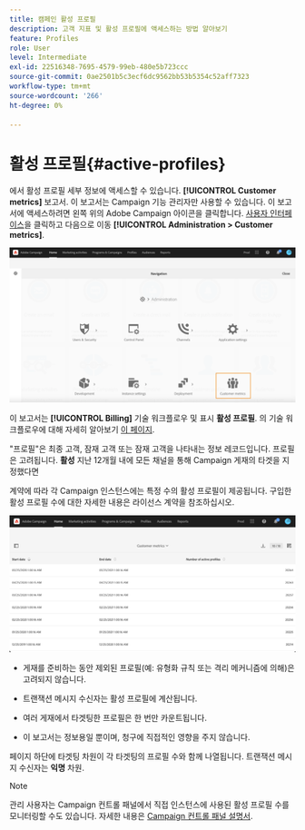 ```yaml
---
title: 캠페인 활성 프로필
description: 고객 지표 및 활성 프로필에 액세스하는 방법 알아보기
feature: Profiles
role: User
level: Intermediate
exl-id: 22516348-7695-4579-99eb-480e5b723ccc
source-git-commit: 0ae2501b5c3ecf6dc9562bb53b5354c52aff7323
workflow-type: tm+mt
source-wordcount: '266'
ht-degree: 0%

---
```


# 활성 프로필{#active-profiles}

에서 활성 프로필 세부 정보에 액세스할 수 있습니다. **[!UICONTROL Customer metrics]** 보고서. 이 보고서는 Campaign 기능 관리자만 사용할 수 있습니다. 이 보고서에 액세스하려면 왼쪽 위의 Adobe Campaign 아이콘을 클릭합니다. [사용자 인터페이스](../../start/using/interface-description.md#advanced-menu)을 클릭하고 다음으로 이동 **[!UICONTROL Administration > Customer metrics]**.

![](assets/audience_customer_metrics.png)

이 보고서는 **[!UICONTROL Billing]** 기술 워크플로우 및 표시 **활성 프로필**. 의 기술 워크플로우에 대해 자세히 알아보기 [이 페이지](../../administration/using/technical-workflows.md).

&quot;프로필&quot;은 최종 고객, 잠재 고객 또는 잠재 고객을 나타내는 정보 레코드입니다. 프로필은 고려됩니다. **활성** 지난 12개월 내에 모든 채널을 통해 Campaign 게재의 타겟을 지정했다면

계약에 따라 각 Campaign 인스턴스에는 특정 수의 활성 프로필이 제공됩니다. 구입한 활성 프로필 수에 대한 자세한 내용은 라이선스 계약을 참조하십시오.

![](assets/audience_active_profiles_list.png)



* 게재를 준비하는 동안 제외된 프로필(예: 유형화 규칙 또는 격리 메커니즘에 의해)은 고려되지 않습니다.

* 트랜잭션 메시지 수신자는 활성 프로필에 계산됩니다.

* 여러 게재에서 타겟팅한 프로필은 한 번만 카운트됩니다.

* 이 보고서는 정보용일 뿐이며, 청구에 직접적인 영향을 주지 않습니다.

페이지 하단에 타겟팅 차원이 각 타겟팅의 프로필 수와 함께 나열됩니다. 트랜잭션 메시지 수신자는 **익명** 차원.

>[!NOTE]
>
>관리 사용자는 Campaign 컨트롤 패널에서 직접 인스턴스에 사용된 활성 프로필 수를 모니터링할 수도 있습니다. 자세한 내용은 [Campaign 컨트롤 패널 설명서](https://experienceleague.adobe.com/docs/control-panel/using/performance-monitoring/active-profiles-monitoring.html).
>
